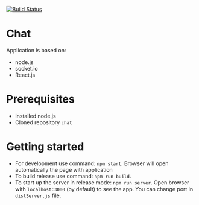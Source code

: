 [![Build Status](https://travis-ci.com/matrap/chat.svg?branch=master)](https://travis-ci.com/matrap/chat)
# Chat
Application is based on:
- node.js 
- socket.io
- React.js

# Prerequisites
- Installed node.js
- Cloned repository `chat`

# Getting started
- For development use command: `npm start`. Browser will open automatically the page with application
- To build release use command: `npm run build`. 
- To start up the server in release mode: `npm run server`. Open browser with `localhost:3000` (by default) to see the app. You can change port in `distServer.js` file.
